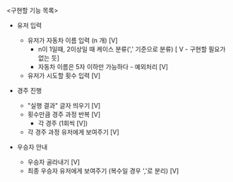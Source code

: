 <구현할 기능 목록>

- 유저 입력
  - 유저가 자동차 이름 입력 (n 개) [V] 
    - n이 1일때, 2이상일 때 케이스 분류(',' 기준으로 분류) [ V - 구현할 필요가 없는 듯]
    - 자동차 이름은 5자 이하만 가능하다 - 예외처리 [V]
  - 유저가 시도할 횟수 입력 [V]

- 경주 진행 
  - "실행 결과" 글자 띄우기 [V]
  - 횟수만큼 경주 과정 반복 [V]
    - 각 경주 (1회씩 [V])
  - 각 경주 과정 유저에게 보여주기 [V]

- 우승자 안내 
  - 우승자 골라내기 [V]
  - 최종 우승자 유저에게 보여주기 (복수일 경우 ','로 분리) [V]
  


